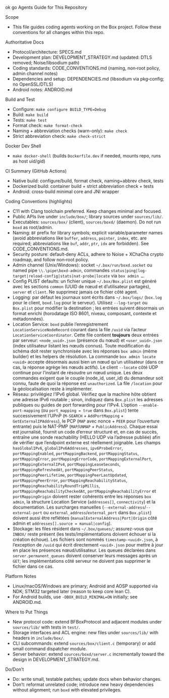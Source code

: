 ok go Agents Guide for This Repository

Scope
- This file guides coding agents working on the Box project. Follow these conventions for all changes within this repo.

Authoritative Docs
- Protocol/architecture: SPECS.md
- Development plan: DEVELOPMENT_STRATEGY.md (updated: DTLS removed; Noise/libsodium path)
- Coding standards: CODE_CONVENTIONS.md (naming, non‑root policy, admin channel notes)
- Dependencies and setup: DEPENDENCIES.md (libsodium via pkg‑config; no OpenSSL/DTLS)
- Android notes: ANDROID.md

Build and Test
- Configure: `make configure BUILD_TYPE=Debug`
- Build: `make build`
- Tests: `make test`
- Format check: `make format-check`
- Naming + abbreviation checks (warn-only): `make check`
- Strict abbreviation check: `make check-strict`

Docker Dev Shell
- `make docker-shell` (builds `Dockerfile.dev` if needed, mounts repo, runs as host uid/gid)

CI Summary (GitHub Actions)
- Native build: configure/build, format check, naming+abbrev check, tests
- Dockerized build: container build + strict abbreviation check + tests
- Android: cross-build minimal core and JNI wrapper

Coding Conventions (highlights)
- C11 with Clang toolchain preferred. Keep changes minimal and focused.
- Public APIs live under `include/box/`; library sources under `sources/lib/`.
- Executables: `sources/box/` (client), `sources/boxd/` (daemon). Do not run `boxd` as root/admin.
- Naming: `BF` prefix for library symbols; explicit variable/parameter names (avoid abbreviations like `buffer`, `address`, `pointer`, `index`, etc. are required; abbreviations like `buf`, `addr`, `ptr`, `idx` are forbidden). See CODE_CONVENTIONS.md.
- Security posture: default‑deny ACLs, adhere to Noise + XChaCha crypto roadmap, and follow non‑root policy.
- Admin channel (Unix/Windows): socket `~/.box/run/boxd.socket` ou named pipe `\\.\pipe\boxd-admin`, commandes `status|ping|log-target|reload-config|stats|nat-probe|locate` via `box admin …`.
- Config PLIST defaults: un fichier unique `~/.box/Box.plist` est généré avec les sections `common` (UUID de nœud et d’utilisateur partagés), `server` et `client`. Ne supprimez jamais ce fichier côté agent.
- Logging: par défaut les journaux sont écrits dans `~/.box/logs/` (`box.log` pour le client, `boxd.log` pour le serveur). Utilisez `--log-target` ou `Box.plist` pour modifier la destination ; les entrées suivent désormais un format enrichi (horodatage ISO 8601, niveau, composant, contexte et métadonnées).
- Location Service: `boxd` publie l’enregistrement `LocationServiceNodeRecord` courant dans la file `/uuid` via l’acteur `LocationServiceCoordinator`. Cette file contient **toujours** deux entrées par serveur: `<node_uuid>.json` (présence du nœud) et `<user_uuid>.json` (index utilisateur listant les nœuds connus). Toute modification du schéma doit rester synchronisée avec les réponses `box admin` (même builder) et les helpers de résolution. La commande `box admin locate <uuid>` accepte désormais aussi bien un nœud qu’un utilisateur (dans ce cas, la réponse agrège les nœuds actifs). Le client `--locate` côté UDP continue pour l’instant de résoudre un nœud unique. Les deux commandes exigent que le couple (node_id, user_id) du demandeur soit connu, faute de quoi la réponse est `unauthorized`. La file `/location` pour la géolocalisation reste à implémenter.
- Réseau: privilégiez l’IPv6 global. Vérifiez que la machine hôte obtient une adresse IPv6 routable ; sinon, indiquez dans `Box.plist` les adresses publiques ou guides de port forwarding pour l’IPv4. L’option `--enable-port-mapping` (ou `port_mapping = true` dans `Box.plist`) tente successivement l’UPnP (`M-SEARCH` + `AddPortMapping` + `GetExternalIPAddress`), le PCP (`MAP` avec nonce + `PEER` pour l’ouverture entrante) puis le NAT-PMP (`MAP`/`UNMAP` + `PublicAddress`). Chaque essai est journalisé, fournit un code d’erreur structuré et, en cas de succès, entraîne une sonde reachability (HELLO UDP via l’adresse publiée) afin de vérifier que l’endpoint externe est réellement joignable. Les champs `hasGlobalIPv6`, `globalIPv6Addresses`, `ipv6ProbeError`, `portMappingEnabled`, `portMappingBackend`, `portMappingStatus`, `portMappingError`, `portMappingErrorCode`, `portMappingExternalPort`, `portMappingExternalIPv4`, `portMappingLeaseSeconds`, `portMappingRefreshedAt`, `portMappingPeerStatus`, `portMappingPeerLifetime`, `portMappingPeerLastUpdated`, `portMappingPeerError`, `portMappingReachabilityStatus`, `portMappingReachabilityRoundTripMillis`, `portMappingReachabilityCheckedAt`, `portMappingReachabilityError` et `portMappingOrigin` doivent rester cohérents entre les réponses `box admin`, la structure Location Service (`addresses[]`, `connectivity`) et la documentation. Les surcharges manuelles (`--external-address`/`--external-port` ou `external_address`/`external_port` dans `Box.plist`) doivent aussi être reflétées (`manualExternalAddress|Port|Origin` côté admin et `addresses[].source = manual|config`).
- Stockage: les files résident dans `~/.box/queues/`; assurez-vous que `INBOX/` reste présent (les tests/implémentations doivent échouer si la création échoue). Les fichiers sont nommés `timestamp-<uuid>.json`, à l’exception de `/uuid` qui écrit directement `<uuid>.json` pour mettre à jour en place les présences nœud/utilisateur. Les queues déclarées dans `server.permanent_queues` doivent conserver leurs messages après un `GET`; les implémentations côté serveur ne doivent pas supprimer le fichier dans ce cas.

Platform Notes
- Linux/macOS/Windows are primary; Android and AOSP supported via NDK; STM32 targeted later (reason to keep core lean C).
- For Android builds, use `-DBOX_BUILD_MINIMAL=ON` initially; see ANDROID.md.

Where to Put Things
- New protocol code: extend BFBoxProtocol and adjacent modules under `sources/lib/` with tests in `test/`.
- Storage interfaces and ACL engine: new files under `sources/lib/` with headers in `include/box/`.
- CLI subcommands: extend `sources/box/client.c` (temporary) or add small command dispatcher module.
- Server behavior: extend `sources/boxd/server.c` incrementally toward the design in DEVELOPMENT_STRATEGY.md.

Do/Don’t
- Do: write small, testable patches; update docs when behavior changes.
- Don’t: reformat unrelated code; introduce new heavy dependencies without alignment; run `boxd` with elevated privileges.
